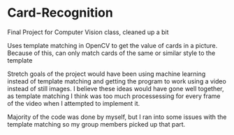 # Card-Recognition

Final Project for Computer Vision class, cleaned up a bit

Uses template matching in OpenCV to get the value of cards in a picture. Because of this, can only match cards of the same or similar style to the template

Stretch goals of the project would have been using machine learning instead of template matching and getting the program to work using a video instead of still images.
I believe these ideas would have gone well together, as template matching I think was too much processessing for every frame of the video when I attempted to implement
it. 

Majority of the code was done by myself, but I ran into some issues with the template matching so my group members picked up that part. 
